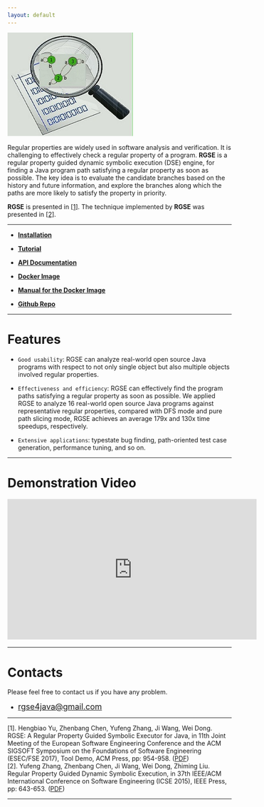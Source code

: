 ```yaml
---
layout: default
---
```


![RGSE](rgse.jpg)

Regular properties are widely used in software analysis and verification. It is challenging to effectively check a regular property of a program. **RGSE** is a regular property guided dynamic symbolic execution (DSE) engine, for finding a Java program path satisfying a regular property as soon as possible. The key idea is to evaluate the candidate branches based on the history and future information, and explore the branches along which the paths are more likely to satisfy the property in priority.

**RGSE** is presented in [[1]](#jump1). The technique implemented by **RGSE** was presented in [[2]](#jump2). 

* * *

*   [**Installation**](install)

*   [**Tutorial**](tutorials)

*   [**API Documentation**](api)

*   [**Docker Image**](https://1drv.ms/u/s!Amd07GCbYt_zbQZm2w2MBbXI6Zo)

*   [**Manual for the Docker Image**](dockerManual)

*   [**Github Repo**](https://github.com/jrgse/jrgse)

* * *

# [](#header-1)**Features**

*   `Good usability`: RGSE can analyze real-world open source Java programs with respect to not only single object but also multiple objects involved regular properties.

*   `Effectiveness and efficiency`: RGSE can effectively find the program paths satisfying a regular property as soon as possible. We applied RGSE to analyze 16 real-world open source Java programs against representative regular properties, compared with DFS mode and pure path slicing mode, RGSE achieves an average 179x and 130x time speedups, respectively.

*   `Extensive applications`: typestate bug finding, path-oriented test case generation, performance tuning, and so on.

* * *

# [](#header-1)**Demonstration Video**

<iframe width="560" height="315"
 src="https://www.youtube.com/embed/7zAhvRIdaUU" frameborder="0" allowfullscreen>

 </iframe>

* * *

# [](#header-1)**Contacts**

Please feel free to contact us if you have any problem.

*   <font color="#0000FF" size="4">rgse4java@gmail.com</font>

* * *
<span id="jump1">[1]</span>. Hengbiao Yu, Zhenbang Chen, Yufeng Zhang, Ji Wang, Wei Dong. RGSE: A Regular Property Guided Symbolic Executor for Java, in 11th Joint Meeting of the European Software Engineering Conference and the ACM SIGSOFT Symposium on the Foundations of Software Engineering (ESEC/FSE 2017), Tool Demo, ACM Press, pp: 954-958. ([PDF](http://zbchen.github.io/Papers_files/fse2017demo.pdf))
<br>
<span id="jump2">[2]</span>. Yufeng Zhang, Zhenbang Chen, Ji Wang, Wei Dong, Zhiming Liu. Regular Property Guided Dynamic Symbolic Execution, in 37th IEEE/ACM International Conference on Software Engineering (ICSE 2015), IEEE Press, pp: 643-653. ([PDF](http://zbchen.github.io/Papers_files/icse2015.pdf))

* * *
